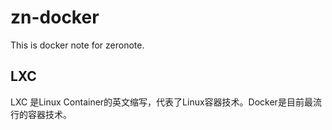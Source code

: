 # zn-docker
This is docker note for zeronote.

## LXC
LXC 是Linux Container的英文缩写，代表了Linux容器技术。Docker是目前最流行的容器技术。
